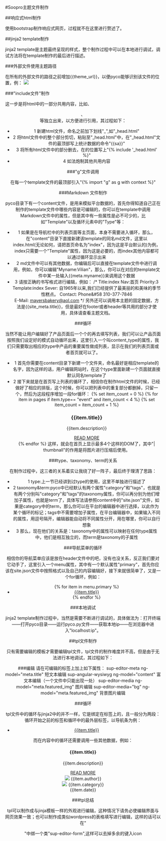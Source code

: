 #Soopro主题文件制作

##响应式html制作

使用bootstrap制作响应式网页，过程就不在这里进行赘述了。



##jinja2 template制作

jinja2 template是主题最终呈现的样式，整个制作过程中可以在本地进行调试，调试方法将在template制作的最后进行描述。

###外部文件使用主题路径

在所有的外部文件的路径之前增加{{theme_url}}，以便pyco能够识别该文件的位置，例：
      <img src="{{theme_url}}uploads/pic.jpg">

###"include文件"制作

这一步是将html中的一部分共用内容，比如<head>、<header>、<footer>等独立出来，以方便进行引用，其过程如下：
  * 1 新建html文件，命名之前加下划线"_",如"_head.html"
  * 2 将html文件中的整个<head>部分剪切，粘贴至"_head.html"中，在"_head.html"文件的最顶部写上统计数据的命令"{{sa}}"
  * 3 将所有html文件中的<head>部分删去，在<head>的位置写上"{% include '_head.html' %}"
  * 4 如法炮制其他共用内容
  

###"g"文件调用

在每一个template文件的最顶部引入"{% import "g" as g with context %}"

###Markdown 文件制作

pyco目录下有一个content文件，是用来模拟平台数据的，首先你得知道自己正在制作的template文件中哪些内容是可编辑的，你可以在template中调用Markdown文件中的属性，但是其中有一些属性是必不可少的，比如"Template"以及循环元素中的"Type"等：
  * 1  如果是在导航栏中的列表页面等主页面，本身不需要进入循环，那么，在"content"目录下直接新建该template的同名md文件，这里以index.html(无论如何，请把首页命名为"index"，因为这是平台默认的)为例，index只需要一个"Template"属性，因为这是必要的，而index其他内容都可以通过循环显示出来
  * 2  md文件中可以有其他数据，你编辑后可以直接在template文件中进行调用，例如，你可以编辑"Myname:Vilian"，那么，你可以在对应的template文件中某一处输入{{meta.myname}}来调用这个数据
  * 3 请按正确的书写格式进行编辑，例如：
      /*
      Title:index
      Nav:首页
      Priority:3
      Template:index
      Sever: 自1965年以来,我们已经提供了最美丽的和美味的季节性糕点。
      Contact: Phone&#58 310-377-7846<br>E-Mail: mayersbakery@aol.com
      */
另外还可以调用本主题的固定数据，方法是{{site_meta.title}}，但是最好在footer或者header等共用的部分才使用，具体请查看主题文档。


###循环

当然不能让用户编辑好了产品页面后一个个的再去填写列表，我们可以让产品页面按照我们设定好的模式自动循环出来，这里引入一个叫content_type的属性，我们只需要取出相应的type中产品的重要属性做成列表，显示在我们的列表页面或者首页就可以了。
  * 1 首先你需要在content目录下新建一个文件夹，命名最好是相应template的名字，因为这样的话，用户编辑网站时，在这个type里面新建一个页面就直接默认同名template了
  * 2 接下来就是在首页写上列表的循环了，相信你在制作html文件的时候，已经做好了相应的排版，这个时候，你可以把列表中的重复部分都删掉，只留一个，然后为这段程序增加一段for循环：
      {% set item_count = 0 %}
      {% for item in pages if item.type== "event" and item_count < 4 %}
      {% set item_count = item_count + 1 %}
      <div class="col-md-3 col-sm-6 event-chd">
        <div>
          <div class="event-img" style="background-image: url({{item.featured_img | thumbnail}})"></div>
          <h3>{{item.title}}</h3>
          <p>{{item.description}}</p>
          <div class="button">
            <a href="{{item.url}}">
              READ MORE
            </a>
          </div>
        </div>
      </div>
      {% endfor %}
      这样，就会在首页上显示最多4个这样的DOM了，其中"| thumbnall"的作用是将图片进行压缩后使用。


###type、taxonomy、term的关系

在制作过程中，这三者的关系着实让我绕了好一阵子，最后终于理清了思路：
  * 1 type:上一节已经讲到过type的使用，这里不单独进行描述了
  * 2 taxonomy&term:pyco中已经默认有两个属性"category"和"tags"，也就是有两个分别叫"category"和"tags"的taxonomy属性，你可以再分别为他们增加子属性，也就是term了，具体写法请参照content中的"site.json"文件，如果是category中的term，那么你可以在平台的编辑器中进行选择，以此作为某个循环的标记；tags中不需要增加子属性，在平台编辑器中，如果输入不同的属性，用逗号隔开，编辑器能自动将不同属性分开，用在哪里，你可以自行想象
  * 3 那么，现在他们的关系是：taxonomy中的属性可以映射在任何type属性中，他们是相互独立的，而term是taxonomy的子属性
  

###导航菜单的循环

相信你的导航菜单应该是放在header文件中的吧，没有也没关系，反正我们要对它动手了，这里引入一个menu属性，其中有一个默认属性"primary"，首先你应该在site.json文件中按照格式以及自己的内容编辑好，接下来就很简单了，又是一个for循环，例如：
<ul class="nav navbar-nav text-center">
  {% for item in menu.primary %}
  <li>
    <a href="{{item.url | url}}">
      {{item.title}}
    </a>
  </li>
  {% endfor %}
</ul>


###本地调试

jinja2 template制作过程中，当然是需要不断进行调试的，具体做法为：打开终端——打开pyco目录——运行pyco.py文件——获取本地ip——在浏览器中进入"localhost:ip"。


##tpl文件制作

只有需要编辑的模板才需要编辑tpl文件，tpl文件的制作难度并不高，但是由于无法进行本地调试，其过程如下：

###编辑
请在可编辑的标签上加上如下属性：
sup-editor-meta ng-model="meta.title"               短文本编辑
sup-angular-wysiwyg ng-model="content"              富文本编辑（一个文件中只能出现一处）
sup-editor-media ng-model="meta.featured_img"       图片编辑
sup-editor-media="bg" ng-model="meta.featured_img"  背景图片编辑


###循环

tpl文件中的循环与jinja2中的并不一样，它是绑定在标签上的，且一般分为两段：循环开始之前的标签和循环中的最外层标签，以导航条为例：
<ul class="nav navbar-nav" sup-editor-menu-query menu="primary" results="nav">
  <li ng-repeat="item in query.nav">
    <a href="#">
      {{item.title}}
    </a>
  </li>
</ul>

而在内容中的循环还需要调用一些其他数据，例如：
<div class="row blog" sup-editor-content-query
   fields="{type:'post'}"
   length="{{theme_meta.options.perpage}}"
   sortby="{{theme_meta.options.sortby}}"
   results="works">
  <div class="blog-list col-sm-10 col-sm-offset-1" ng-repeat="item in query.works" ng-if="item.title && item.featured_img && item.description   && item.author && item.category && item.date">
    <div class="row">
      <h4>{{item.title}}</h4>
      <div class="blog-event-img col-sm-5" style="background-image: url({{item.featured_img}})"></div>
      <div class="blog-event-right col-sm-7">
        <p class="blog-event-text">
          {{item.description}}
        </p>
        <div class="button">
          <a href="#">READ MORE</a>
        </div>
      </div>
      <div class="blog-event-info col-xs-11">
        <div class="col-sm-4 col-xs-6">
          <img src="{{theme_url}}images/blog_icon_person.png">
          <span>{{item.author}}</span>
        </div>
        <div class="col-sm-4 col-xs-6">
          <img src="{{theme_url}}images/blog_icon_tags.png">
          <span>{{item.category}}</span>
        </div>
        <div class="col-sm-4 col-xs-12">
          <span>{{item.date}}</span>
        </div>
      </div>
    </div>
  </div>
</div>


###tpl总结

tpl可以制作成与jinja模板一样的外观进行编辑，这种情况下请务必使编辑界面与网页效果一致；也可以制作成类似wordpress的表格填写进行编辑，这样的话可以在"<form>"中绑一个类"sup-editor-form",这样可以去掉多余的键入icon